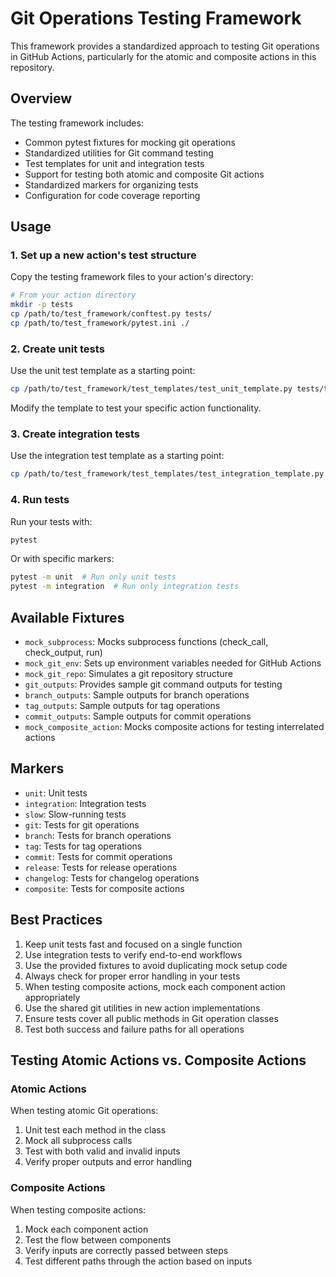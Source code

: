 # Git Operations Testing Framework

This framework provides a standardized approach to testing Git operations in GitHub Actions, particularly for the atomic and composite actions in this repository.

## Overview

The testing framework includes:

- Common pytest fixtures for mocking git operations
- Standardized utilities for Git command testing
- Test templates for unit and integration tests
- Support for testing both atomic and composite Git actions
- Standardized markers for organizing tests
- Configuration for code coverage reporting

## Usage

### 1. Set up a new action's test structure

Copy the testing framework files to your action's directory:

```bash
# From your action directory
mkdir -p tests
cp /path/to/test_framework/conftest.py tests/
cp /path/to/test_framework/pytest.ini ./
```

### 2. Create unit tests

Use the unit test template as a starting point:

```bash
cp /path/to/test_framework/test_templates/test_unit_template.py tests/test_unit.py
```

Modify the template to test your specific action functionality.

### 3. Create integration tests

Use the integration test template as a starting point:

```bash
cp /path/to/test_framework/test_templates/test_integration_template.py tests/test_integration.py
```

### 4. Run tests

Run your tests with:

```bash
pytest
```

Or with specific markers:

```bash
pytest -m unit  # Run only unit tests
pytest -m integration  # Run only integration tests
```

## Available Fixtures

- `mock_subprocess`: Mocks subprocess functions (check_call, check_output, run)
- `mock_git_env`: Sets up environment variables needed for GitHub Actions
- `mock_git_repo`: Simulates a git repository structure
- `git_outputs`: Provides sample git command outputs for testing
- `branch_outputs`: Sample outputs for branch operations
- `tag_outputs`: Sample outputs for tag operations
- `commit_outputs`: Sample outputs for commit operations
- `mock_composite_action`: Mocks composite actions for testing interrelated actions

## Markers

- `unit`: Unit tests
- `integration`: Integration tests
- `slow`: Slow-running tests
- `git`: Tests for git operations
- `branch`: Tests for branch operations
- `tag`: Tests for tag operations
- `commit`: Tests for commit operations
- `release`: Tests for release operations
- `changelog`: Tests for changelog operations
- `composite`: Tests for composite actions

## Best Practices

1. Keep unit tests fast and focused on a single function
2. Use integration tests to verify end-to-end workflows
3. Use the provided fixtures to avoid duplicating mock setup code
4. Always check for proper error handling in your tests
5. When testing composite actions, mock each component action appropriately
6. Use the shared git utilities in new action implementations
7. Ensure tests cover all public methods in Git operation classes
8. Test both success and failure paths for all operations

## Testing Atomic Actions vs. Composite Actions

### Atomic Actions

When testing atomic Git operations:

1. Unit test each method in the class
2. Mock all subprocess calls
3. Test with both valid and invalid inputs
4. Verify proper outputs and error handling

### Composite Actions

When testing composite actions:

1. Mock each component action
2. Test the flow between components
3. Verify inputs are correctly passed between steps
4. Test different paths through the action based on inputs